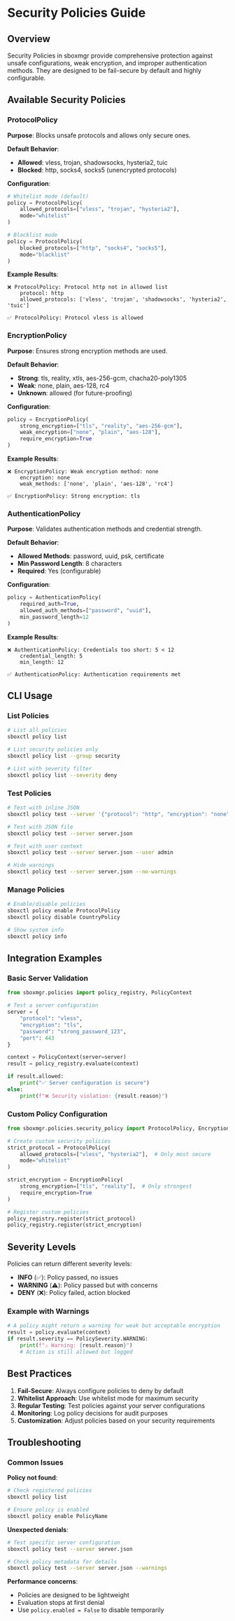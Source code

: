 # Security Policies Guide

## Overview

Security Policies in sboxmgr provide comprehensive protection against unsafe configurations, weak encryption, and improper authentication methods. They are designed to be fail-secure by default and highly configurable.

## Available Security Policies

### ProtocolPolicy

**Purpose**: Blocks unsafe protocols and allows only secure ones.

**Default Behavior**:
- **Allowed**: vless, trojan, shadowsocks, hysteria2, tuic
- **Blocked**: http, socks4, socks5 (unencrypted protocols)

**Configuration**:
```python
# Whitelist mode (default)
policy = ProtocolPolicy(
    allowed_protocols=["vless", "trojan", "hysteria2"],
    mode="whitelist"
)

# Blacklist mode
policy = ProtocolPolicy(
    blocked_protocols=["http", "socks4", "socks5"],
    mode="blacklist"
)
```

**Example Results**:
```
❌ ProtocolPolicy: Protocol http not in allowed list
    protocol: http
    allowed_protocols: ['vless', 'trojan', 'shadowsocks', 'hysteria2', 'tuic']

✅ ProtocolPolicy: Protocol vless is allowed
```

### EncryptionPolicy

**Purpose**: Ensures strong encryption methods are used.

**Default Behavior**:
- **Strong**: tls, reality, xtls, aes-256-gcm, chacha20-poly1305
- **Weak**: none, plain, aes-128, rc4
- **Unknown**: allowed (for future-proofing)

**Configuration**:
```python
policy = EncryptionPolicy(
    strong_encryption=["tls", "reality", "aes-256-gcm"],
    weak_encryption=["none", "plain", "aes-128"],
    require_encryption=True
)
```

**Example Results**:
```
❌ EncryptionPolicy: Weak encryption method: none
    encryption: none
    weak_methods: ['none', 'plain', 'aes-128', 'rc4']

✅ EncryptionPolicy: Strong encryption: tls
```

### AuthenticationPolicy

**Purpose**: Validates authentication methods and credential strength.

**Default Behavior**:
- **Allowed Methods**: password, uuid, psk, certificate
- **Min Password Length**: 8 characters
- **Required**: Yes (configurable)

**Configuration**:
```python
policy = AuthenticationPolicy(
    required_auth=True,
    allowed_auth_methods=["password", "uuid"],
    min_password_length=12
)
```

**Example Results**:
```
❌ AuthenticationPolicy: Credentials too short: 5 < 12
    credential_length: 5
    min_length: 12

✅ AuthenticationPolicy: Authentication requirements met
```

## CLI Usage

### List Policies
```bash
# List all policies
sboxctl policy list

# List security policies only
sboxctl policy list --group security

# List with severity filter
sboxctl policy list --severity deny
```

### Test Policies
```bash
# Test with inline JSON
sboxctl policy test --server '{"protocol": "http", "encryption": "none"}'

# Test with JSON file
sboxctl policy test --server server.json

# Test with user context
sboxctl policy test --server server.json --user admin

# Hide warnings
sboxctl policy test --server server.json --no-warnings
```

### Manage Policies
```bash
# Enable/disable policies
sboxctl policy enable ProtocolPolicy
sboxctl policy disable CountryPolicy

# Show system info
sboxctl policy info
```

## Integration Examples

### Basic Server Validation
```python
from sboxmgr.policies import policy_registry, PolicyContext

# Test a server configuration
server = {
    "protocol": "vless",
    "encryption": "tls",
    "password": "strong_password_123",
    "port": 443
}

context = PolicyContext(server=server)
result = policy_registry.evaluate(context)

if result.allowed:
    print("✅ Server configuration is secure")
else:
    print(f"❌ Security violation: {result.reason}")
```

### Custom Policy Configuration
```python
from sboxmgr.policies.security_policy import ProtocolPolicy, EncryptionPolicy

# Create custom security policies
strict_protocol = ProtocolPolicy(
    allowed_protocols=["vless", "hysteria2"],  # Only most secure
    mode="whitelist"
)

strict_encryption = EncryptionPolicy(
    strong_encryption=["tls", "reality"],  # Only strongest
    require_encryption=True
)

# Register custom policies
policy_registry.register(strict_protocol)
policy_registry.register(strict_encryption)
```

## Severity Levels

Policies can return different severity levels:

- **INFO** (✅): Policy passed, no issues
- **WARNING** (⚠️): Policy passed but with concerns
- **DENY** (❌): Policy failed, action blocked

### Example with Warnings
```python
# A policy might return a warning for weak but acceptable encryption
result = policy.evaluate(context)
if result.severity == PolicySeverity.WARNING:
    print(f"⚠️ Warning: {result.reason}")
    # Action is still allowed but logged
```

## Best Practices

1. **Fail-Secure**: Always configure policies to deny by default
2. **Whitelist Approach**: Use whitelist mode for maximum security
3. **Regular Testing**: Test policies against your server configurations
4. **Monitoring**: Log policy decisions for audit purposes
5. **Customization**: Adjust policies based on your security requirements

## Troubleshooting

### Common Issues

**Policy not found**:
```bash
# Check registered policies
sboxctl policy list

# Ensure policy is enabled
sboxctl policy enable PolicyName
```

**Unexpected denials**:
```bash
# Test specific server configuration
sboxctl policy test --server server.json

# Check policy metadata for details
sboxctl policy test --server server.json --warnings
```

**Performance concerns**:
- Policies are designed to be lightweight
- Evaluation stops at first denial
- Use `policy.enabled = False` to disable temporarily 